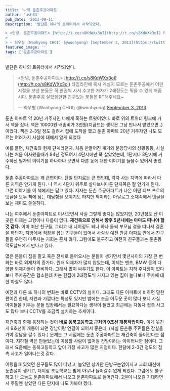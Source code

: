 ```yaml
---
title: '나의 둔촌주공아파트'
author: 'ash84'
pub_date: '2013-09-11'
description: '발단은 하나의 트위터에서 시작되었다.  

> <안녕, 둔촌주공아파트> [http://t.co/s8KdWXx3oI](http://t.co/s8KdWXx3oI) 타임라인에 혹시 계실지 모르는 둔촌주공에서 어린시절을 보낸 분들은 꼭 한권씩 사서 수고한 저자가 2쇄정도는 찍을 수 있게 해줍시다. 둔촌주공 살았을만한 친구있는 분들은 RT해주세요~
> 
> — 최우형 (Woohyong CHOI) (@woohyong) [September 3, 2013](https://twitter.com/woohyong/statuses/37474239534'
featured_image: ''
tags: ['둔촌주공아파트']
---
```



발단은 하나의 트위터에서 시작되었다.  

> <안녕, 둔촌주공아파트> [http://t.co/s8KdWXx3oI](http://t.co/s8KdWXx3oI) 타임라인에 혹시 계실지 모르는 둔촌주공에서 어린시절을 보낸 분들은 꼭 한권씩 사서 수고한 저자가 2쇄정도는 찍을 수 있게 해줍시다. 둔촌주공 살았을만한 친구있는 분들은 RT해주세요~
> 
> — 최우형 (Woohyong CHOI) (@woohyong) [September 3, 2013](https://twitter.com/woohyong/statuses/374742395344408576)

<script async="" charset="utf-8" src="//platform.twitter.com/widgets.js"></script>

둔촌 아파트 약 20년 거주자인 나에게 혹하는 트윗이었다. 바로 위의 트위터 링크에 가서 책을 샀다. 책은 10000원 배송비가 3천원(지금드는 생각은 그냥 만나서 받았으면..)이었다. 책은 2-3일 정도 걸려서 집에 도착을 했고 둔촌 아파트 20년 거주자인 나도 모르는 여러가지 사실에 대해서 알게 되었다

예를 들면, 재건축의 현재 단계라던지, 처음 만들어진 계기와 분양당시의 상황등등, 사실 나는 처음 이사왔을때가 94년 정도여서 4단지에만 쭉 살았었는데, 1단지나 3단지에 거주하신 필자의 이야기를 하나하나 보면서 다른 동에 대한 이야기를 들을수 있어서 좋았다.

둔촌 주공아파트는 꽤 큰편이다. 단일 단지로는 큰 편인데, 각자 사는 지역에 따라서 다른 지역은 안가게 된다. 나 역시 4단지 위주로 살다보니다른 단지쪽은 잘 안가게 된다. 그런 이야기를 이 책에서는 담고 있다. 저자는 둔촌 주공아파트가 나온 어떤 티브 프로의 댓글을 모두 책에 담는 대담함을 보이기도 하지만 책이라는 아날로그 소재속에서 댓글을 보는 재미도 쏠쏠하다.

나는 여주에서 둔촌아파트로 이사오면서 사실 그렇게 좋지는 않았지만, 20년정도 산 이곳은 이제는 고향이나 다름이 없다. **재건축으로 인해서 향후 5년내에는 아마도 떠나야 할것 같다.** 이미 떠난 친구들, 그리고 내 나이정도 되니 하나 둘씩 부모님 곁을 떠나서 결혼을 하던지, 지방에서 직장을 잡는 친구들이 있어서 사실상 예전 만큼 아파트 안에서 친구들을 우연히 마주치는 기회는 흔치 않다. 그럼에도 불구하고 여전히 친구들과는 둔촌동 맥도날드에서 만나고 있다.  

많은 분들이 집을 팔고 혹은 전세로 들어오시는 분들이 생기면서 몇년사이의 가장 큰 변화는 바로 외제차의 증가다. 원래 외제차가 많지 않았는데, 이제는 벤츠, BMW 등의 다양한 외제차들이 즐비하다. 그래서 많이 싸우기도 한다. 이 아파트는 지하 주차장이 없다보니 주차공간은 협소한데 차는 한집에 2대정도씩 가지고 있는 집이 늘다보니 주차에 대한 마찰도 많다. 

예전과 다른 또 하나의 변화는 바로 CCTV의 설치다. 그래도 다른 아파트에 비하면 덜한편이긴 한데, 자연과 가깝다는 특성도 있지만 밤에는 조금 어두운 곳이 많다 보니 사실 아이들을 키우는 분들 입장에서는 필요하다는 생각이 들었고 최근에는 자동차 접촉 사고도 많다 보니 CCTV를 조금씩 설치하는 추세이다.

재건축과 함께 등장하는 것이 **바로 동북고등학교 근처의 9초선 개통작업이다.** 이게 웃긴게 9호선이 개통이 되면 강남이랑 연결이 되어서 좋은데, (사실 둔촌동 주민들은 잠실을 가야 강남을 갈수 있다.) 문제는 그 시점에는 둔촌 주공아파트는 재건축이 들어간다는 점이다. 지하철 역은 만들었는데 이용할 사람이 없어질 전망이라는 아이러니한 점이다. 그래서 요즘에는 동북고등학교 앞이 가장 사고가 많은 지점이다. 한달에 2-3건 정도의 접촉 사고가 일어나는것 같다. 

어렸을때 있었던 친구들도 많이 떠났고, 놀았던 상가안 문방구는없어지고 교회 대신에 둔촌절이 생기고, 더이상 초등학교는 밤에 아무나 들어갈수 없게 되었다. 그럼에도 불구하고 난 오늘도 둔촌아파트에서 나오고 둔촌아파트로 들어간다. 2권이 나오길 기대하면서 주말엔 살았던 다른 단지에 나도 가봐야 겠다.


